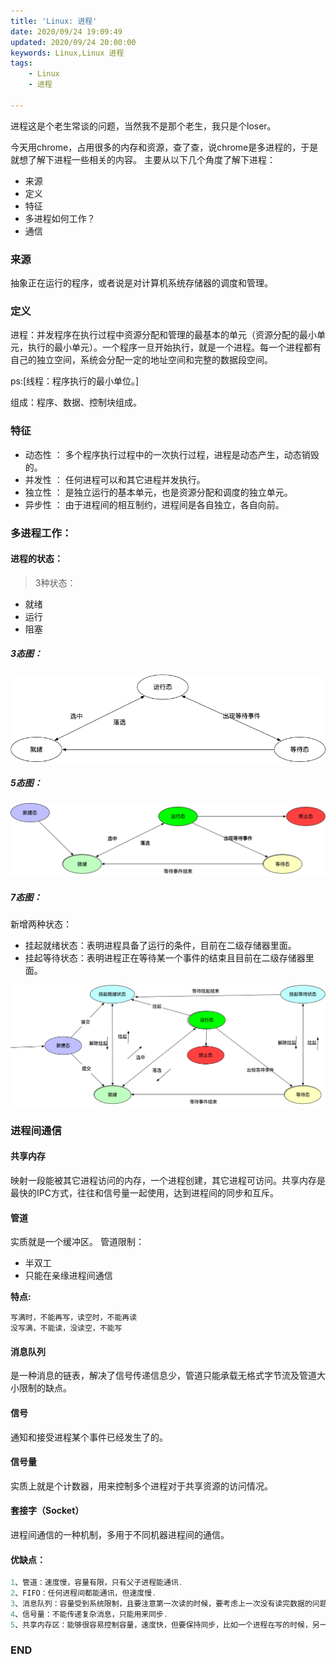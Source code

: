 ```yaml
---
title: 'Linux: 进程'
date: 2020/09/24 19:09:49
updated: 2020/09/24 20:00:00
keywords: Linux,Linux 进程
tags:
    - Linux
    - 进程

---
```


进程这是个老生常谈的问题，当然我不是那个老生，我只是个loser。

今天用chrome，占用很多的内存和资源，查了查，说chrome是多进程的，于是就想了解下进程一些相关的内容。
主要从以下几个角度了解下进程：
* 来源
* 定义
* 特征
* 多进程如何工作？
* 通信

<!--more-->

### 来源

抽象正在运行的程序，或者说是对计算机系统存储器的调度和管理。

### 定义

进程：并发程序在执行过程中资源分配和管理的最基本的单元（资源分配的最小单元，执行的最小单元）。一个程序一旦开始执行，就是一个进程。每一个进程都有自己的独立空间，系统会分配一定的地址空间和完整的数据段空间。

ps:[线程：程序执行的最小单位。]

组成：程序、数据、控制块组成。

### 特征

* 动态性 ： 多个程序执行过程中的一次执行过程，进程是动态产生，动态销毁的。
* 并发性 ： 任何进程可以和其它进程并发执行。
* 独立性 ： 是独立运行的基本单元，也是资源分配和调度的独立单元。
* 异步性 ： 由于进程间的相互制约，进程间是各自独立，各自向前。

### 多进程工作：

#### 进程的状态：
>3种状态：
* 就绪
* 运行
* 阻塞

##### 3态图：

![](https://raw.githubusercontent.com/crab21/Images/master/blog/linux_process_3.1.png)

##### 5态图：

![](https://raw.githubusercontent.com/crab21/Images/master/blog/linux_p3.png)

##### 7态图：

新增两种状态：
* 挂起就绪状态：表明进程具备了运行的条件，目前在二级存储器里面。
* 挂起等待状态：表明进程正在等待某一个事件的结束且目前在二级存储器里面。


![](https://raw.githubusercontent.com/crab21/Images/master/blog/linux_process_7.png)

### 进程间通信

#### 共享内存

映射一段能被其它进程访问的内存，一个进程创建，其它进程可访问。共享内存是最快的IPC方式，往往和信号量一起使用，达到进程间的同步和互斥。

#### 管道

实质就是一个缓冲区。
管道限制：

* 半双工
* 只能在亲缘进程间通信

**特点:**
```
写满时，不能再写，读空时，不能再读
没写满，不能读，没读空，不能写
```

#### 消息队列

是一种消息的链表，解决了信号传递信息少，管道只能承载无格式字节流及管道大小限制的缺点。

#### 信号

通知和接受进程某个事件已经发生了的。

#### 信号量

实质上就是个计数器，用来控制多个进程对于共享资源的访问情况。

#### 套接字（Socket）

进程间通信的一种机制，多用于不同机器进程间的通信。

#### 优缺点：

```go
1、管道：速度慢，容量有限，只有父子进程能通讯.
2、FIFO：任何进程间都能通讯，但速度慢.
3、消息队列：容量受到系统限制，且要注意第一次读的时候，要考虑上一次没有读完数据的问题.
4、信号量：不能传递复杂消息，只能用来同步.
5、共享内存区：能够很容易控制容量，速度快，但要保持同步，比如一个进程在写的时候，另一个进程要注意读写的问题，相当于线程中的线程安全，当然，共享内存区同样可以用作线程间通讯，不过没这个必要，线程间本来就已经共享了同一进程内的一块内存.
```

### END
